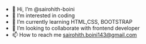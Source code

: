 - 👋 Hi, I’m @sairohith-boini
- 👀 I’m interested in coding
- 🌱 I’m currently learning HTML,CSS, BOOTSTRAP
- 💞️ I’m looking to collaborate with frontend developer
- 📫 How to reach me sairohith.boini143@gmail.com

<!---
sairohith-boini/sairohith-boini is a ✨ special ✨ repository because its `README.md` (this file) appears on your GitHub profile.
You can click the Preview link to take a look at your changes.
--->
